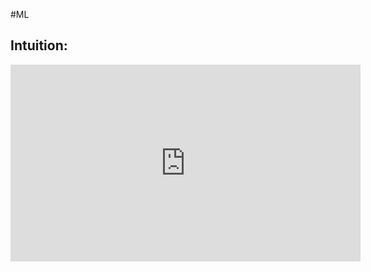 #ML 

## Intuition:
<iframe width="560" height="315" src="https://www.youtube.com/embed/m0pIlLfpXWE?start=113&end=144" title="YouTube video player" frameborder="0" allow="accelerometer; autoplay; clipboard-write; encrypted-media; gyroscope; picture-in-picture" allowfullscreen></iframe>